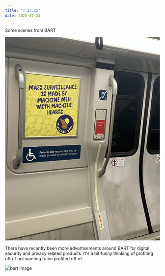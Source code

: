 ```yaml
---
title: "7.23.25"
date: 2025-07-23
---
```


Some scenes from BART

![bart image](bart1.png)

There have recently been more advertisements around BART for digital security and privacy related products. It's a bit funny thinking of profiting off of not wanting to be profited off of.

![bart image](bart2.png)